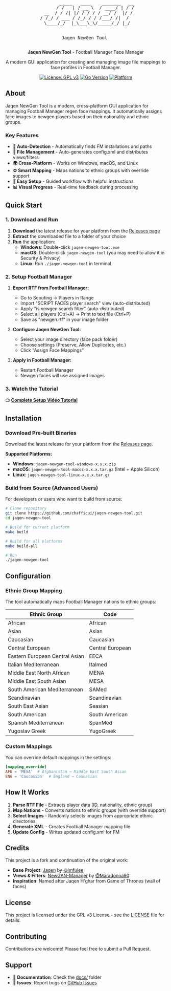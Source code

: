 <div align="center"><pre>
        _____   ____    _______   __
       / /   | / __ \  / ____/ | / /
  __  / / /| |/ / / / / __/ /  |/ /
 / /_/ / ___ / /_/ / / /___/ /|  /  
 \____/_/  |_\___\_\/_____/_/ |_/

Jaqen NewGen Tool
</pre></div>

<div align="center">

**Jaqen NewGen Tool** - Football Manager Face Manager

A modern GUI application for creating and managing image file mappings to face profiles in Football Manager.

[![License: GPL v3](https://img.shields.io/badge/License-GPLv3-blue.svg)](https://www.gnu.org/licenses/gpl-3.0)
[![Go Version](https://img.shields.io/badge/Go-1.22+-00ADD8?style=flat&logo=go)](https://golang.org/)
[![Platform](https://img.shields.io/badge/Platform-Windows%20%7C%20macOS%20%7C%20Linux-lightgrey)](https://github.com/chafficui/jaqen-newgen-tool)

</div>

## About

Jaqen NewGen Tool is a modern, cross-platform GUI application for managing Football Manager regen face mappings. It automatically assigns face images to newgen players based on their nationality and ethnic groups.

### Key Features

- **🔄 Auto-Detection** - Automatically finds FM installations and paths
- **📁 File Management** - Auto-generates config.xml and distributes views/filters
- **🌍 Cross-Platform** - Works on Windows, macOS, and Linux
- **⚙️ Smart Mapping** - Maps nations to ethnic groups with override support
- **🎯 Easy Setup** - Guided workflow with helpful instructions
- **📊 Visual Progress** - Real-time feedback during processing

## Quick Start

### 1. Download and Run

1. **Download** the latest release for your platform from the [Releases page](https://github.com/chafficui/jaqen-newgen-tool/releases)
2. **Extract** the downloaded file to a folder of your choice
3. **Run** the application:
   - **Windows**: Double-click `jaqen-newgen-tool.exe`
   - **macOS**: Double-click `jaqen-newgen-tool` (you may need to allow it in Security & Privacy)
   - **Linux**: Run `./jaqen-newgen-tool` in terminal

### 2. Setup Football Manager

1. **Export RTF from Football Manager:**
   - Go to Scouting → Players in Range
   - Import "SCRIPT FACES player search" view (auto-distributed)
   - Apply "is newgen search filter" (auto-distributed)
   - Select all players (Ctrl+A) → Print to text file (Ctrl+P)
   - Save as "newgen.rtf" in your image folder

2. **Configure Jaqen NewGen Tool:**
   - Select your image directory (face pack folder)
   - Choose settings (Preserve, Allow Duplicates, etc.)
   - Click "Assign Face Mappings"

3. **Apply in Football Manager:**
   - Restart Football Manager
   - Newgen faces will use assigned images

### 3. Watch the Tutorial

📺 **[Complete Setup Video Tutorial](https://youtu.be/aHnrpfH--ic)**

## Installation

### Download Pre-built Binaries

Download the latest release for your platform from the [Releases page](https://github.com/chafficui/jaqen-newgen-tool/releases).

**Supported Platforms:**
- **Windows**: `jaqen-newgen-tool-windows-x.x.x.zip`
- **macOS**: `jaqen-newgen-tool-macos-x.x.x.tar.gz` (Intel + Apple Silicon)
- **Linux**: `jaqen-newgen-tool-linux-x.x.x.tar.gz`

### Build from Source (Advanced Users)

For developers or users who want to build from source:

```bash
# Clone repository
git clone https://github.com/chafficui/jaqen-newgen-tool.git
cd jaqen-newgen-tool

# Build for current platform
make build

# Build for all platforms
make build-all

# Run
./jaqen-newgen-tool
```

## Configuration

### Ethnic Group Mapping

The tool automatically maps Football Manager nations to ethnic groups:

| Ethnic Group | Code |
|--------------|------|
| African | African |
| Asian | Asian |
| Caucasian | Caucasian |
| Central European | Central European |
| Eastern European Central Asian | EECA |
| Italian Mediterranean | Italmed |
| Middle East North African | MENA |
| Middle East South Asian | MESA |
| South American Mediterranean | SAMed |
| Scandinavian | Scandinavian |
| South East Asian | Seasian |
| South American | South American |
| Spanish Mediterranean | SpanMed |
| Yugoslav Greek | YugoGreek |

### Custom Mappings

You can override default mappings in the settings:

```toml
[mapping_override]
AFG = 'MESA'  # Afghanistan → Middle East South Asian
ENG = 'Caucasian'  # England → Caucasian
```

## How It Works

1. **Parse RTF File** - Extracts player data (ID, nationality, ethnic group)
2. **Map Nations** - Converts nations to ethnic groups (with override support)
3. **Select Images** - Randomly selects images from appropriate ethnic directories
4. **Generate XML** - Creates Football Manager mapping file
5. **Update Config** - Writes updated config.xml for FM

## Credits

This project is a fork and continuation of the original work:

- **Base Project**: [Jaqen](https://github.com/imfulee/jaqen) by [@imfulee](https://github.com/imfulee)
- **Views & Filters**: [NewGAN-Manager](https://github.com/Maradonna90/NewGAN-Manager) by [@Maradonna90](https://github.com/Maradonna90)
- **Inspiration**: Named after Jaqen H'ghar from Game of Thrones (wall of faces)

## License

This project is licensed under the GPL v3 License - see the [LICENSE](LICENSE) file for details.

## Contributing

Contributions are welcome! Please feel free to submit a Pull Request.

## Support

- 📖 **Documentation**: Check the [docs/](docs/) folder
- 🐛 **Issues**: Report bugs on [GitHub Issues](https://github.com/chafficui/jaqen-newgen-tool/issues)